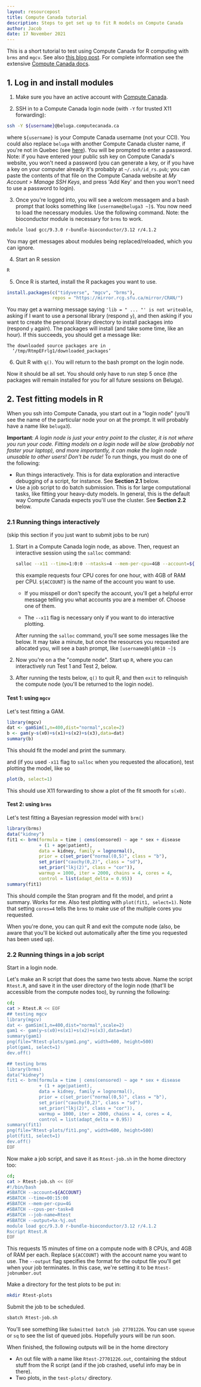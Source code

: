 ```yaml
---
layout: resourcepost
title: Compute Canada tutorial
description: Steps to get set up to fit R models on Compute Canada
author: Jacob
date: 17 November 2021
---
```


This is a short tutorial to test using Compute Canada for R computing with `brms` and `mgcv`. See also [this blog post](https://medium.com/the-nature-of-food/how-to-run-your-r-script-with-compute-canada-c325c0ab2973). For complete information see the extensive [Compute Canada docs](https://docs.computecanada.ca/wiki/Compute_Canada_Documentation).

## 1. Log in and install modules

1. Make sure you have an active account with [Compute Canada](https://ccdb.computecanada.ca/).

2. SSH in to a Compute Canada login node (with `-Y` for trusted X11 forwarding):
  ```bash
  ssh -Y ${username}@beluga.computecanada.ca
  ```
  where `${username}` is your Compute Canada username (not your CCI).  You could also replace `beluga` with another Compute Canada cluster name, if you're not in Quebec (see [here](https://www.computecanada.ca/research-portal/accessing-resources/available-resources/)).
  You will be prompted to enter a password. Note: if you have entered your public ssh key on Compute Canada's website, you won't need a password (you can generate a key, or if you have a key on your computer already it's probably at `~/.ssh/id_rs.pub`; you can paste the contents of that file on the Compute Canada website at _My Account > Manage SSH Keys_, and press 'Add Key' and then you won't need to use a password to login).

3. Once you're logged into, you will see a welcom messagem and a bash prompt that looks something like `[username@beluga3 ~]$`.  You now need to load the necessary modules.  Use the following command.  Note: the bioconductor module is necessary for `brms` to work.
  ```bash
  module load gcc/9.3.0 r-bundle-bioconductor/3.12 r/4.1.2
  ```
  You may get messages about modules being replaced/reloaded, which you can ignore.

4. Start an R session
  ```bash
  R
  ```

5. Once R is started, install the R packages you want to use. 
  ```R
  install.packages(c("tidyverse", "mgcv", "brms"),
                   repos = "https://mirror.rcg.sfu.ca/mirror/CRAN/")
  ```
  You may get a warning message saying `'lib = " ... "' is not writeable`, asking if I want to use a personal library (respond `y`), and then asking if you want to create the personal library directory to install packages into (respond `y` again).
  The packages will install (and take some time, like an hour).  If this succeeds, you should get a message like:
  ```
  The downloaded source packages are in
  	‘/tmp/RtmpEFrlg1/downloaded_packages’
  ```

6. Quit R with `q()`. You will return to the bash prompt on the login node.

Now it should be all set.  You should only have to run step 5 once (the packages will remain installed for you for all future sessions on Beluga).

## 2. Test fitting models in R

When you ssh into Compute Canada, you start out in a "login node" (you'll see the name of the particular node your on at the prompt. It will probably have a name like `beluga3`). 

**Important**: _A login node is just your entry point to the cluster, it is not where you run your code. Fitting models on a login node will be slow (probably not faster your laptop), and more importantly, it can make the login node unusable to other users! Don't be rude!_  To run things, you must do one of the following:

- Run things interactively. This is for data exploration and interactive debugging of a script, for instance. See **Section 2.1** below.
- Use a job script to do batch submission. This is for large computational tasks, like fitting your heavy-duty models. In general, this is the default way Compute Canada expects you'll use the cluster. See **Section 2.2** below.

### 2.1 Running things interactively
(skip this section if you just want to submit jobs to be run)

1. Start in a Compute Canada login node, as above. Then, request an interactive session using the `salloc` command:

   ```bash
   salloc --x11 --time=1:0:0 --ntasks=4 --mem-per-cpu=4GB --account=${ACCOUNT} 
   ```
   this example requests four CPU cores for one hour, with 4GB of RAM per CPU. `${ACCOUNT}` is the name of the account you want to use. 

    - If you misspell or don't specify the account, you'll get a helpful error message telling you what accounts you are a member of. Choose one of them. 

    - The `--x11` flag is necessary only if you want to do interactive plotting. 

   After running the `salloc` command, you'll see some messages like the below. It may take a minute, but once the resources you requested are allocated you, will see a bash prompt, like `[username@blg8610 ~]$`

2. Now you're on a the "compute node".  Start up `R`, where you can interactively run Test 1 and Test 2, below.

3. After running the tests below, `q()` to quit R, and then `exit` to relinquish  the compute node (you'll be returned to the login node).

#### Test 1: using `mgcv`

Let's test fitting a GAM.

```r
library(mgcv)
dat <- gamSim(1,n=400,dist="normal",scale=2)
b <- gam(y~s(x0)+s(x1)+s(x2)+s(x3),data=dat)
summary(b)
```
This should fit the model and print the summary.

and (if you used `-x11` flag to `salloc` when you requested the allocation), test plotting the model, like so

```R
plot(b, select=1)
```

This should use X11 forwarding to show a plot of the fit smooth for `s(x0)`. 

#### Test 2: using `brms`

Let's test fitting a Bayesian regression model with `brm()`

```R
library(brms)
data("kidney")
fit1 <- brm(formula = time | cens(censored) ~ age * sex + disease
            + (1 + age|patient),
            data = kidney, family = lognormal(),
            prior = c(set_prior("normal(0,5)", class = "b"),
            set_prior("cauchy(0,2)", class = "sd"),
            set_prior("lkj(2)", class = "cor")),
            warmup = 1000, iter = 2000, chains = 4, cores = 4,
            control = list(adapt_delta = 0.95))
summary(fit1)
```

This should compile the Stan program and fit the model, and print a summary.  Works for me.  Also test plotting with `plot(fit1, select=1)`.  Note that setting `cores=4` tells the `brms` to make use of the multiple cores you requested.

When you're done, you can quit R and exit the compute node (also, be aware that you'll be kicked out automatically after the time you requested has been used up).

### 2.2 Running things in a job script

Start in a login node. 

Let's make an R script that does the same two tests above. Name the script `Rtest.R`, and save it in the user directory of the login node (that'll be accessible from the compute nodes too), by running the following:

```bash
cd;
cat > Rtest.R << EOF
## testing mgcv
library(mgcv)
dat <- gamSim(1,n=400,dist="normal",scale=2)
gam1 <- gam(y~s(x0)+s(x1)+s(x2)+s(x3),data=dat)
summary(gam1)
png(file="Rtest-plots/gam1.png", width=600, height=500)
plot(gam1, select=1)
dev.off()

## testing brms
library(brms)
data("kidney")
fit1 <- brm(formula = time | cens(censored) ~ age * sex + disease
            + (1 + age|patient),
            data = kidney, family = lognormal(),
            prior = c(set_prior("normal(0,5)", class = "b"),
            set_prior("cauchy(0,2)", class = "sd"),
            set_prior("lkj(2)", class = "cor")),
            warmup = 1000, iter = 2000, chains = 4, cores = 4,
            control = list(adapt_delta = 0.95))
summary(fit1)
png(file="Rtest-plots/fit1.png", width=600, height=500)
plot(fit1, select=1)
dev.off()
EOF
```

Now make a job script, and save it as `Rtest-job.sh` in the home directory too:

```bash
cd;
cat > Rtest-job.sh << EOF
#!/bin/bash
#SBATCH --account=${ACCOUNT}
#SBATCH --time=00:15:00
#SBATCH --mem-per-cpu=4G
#SBATCH --cpus-per-task=8
#SBATCH --job-name=Rtest
#SBATCH --output=%x-%j.out
module load gcc/9.3.0 r-bundle-bioconductor/3.12 r/4.1.2
Rscript Rtest.R
EOF
```

This requests 15 minutes of time on a compute node with 8 CPUs, and 4GB of RAM per each. Replace `${ACCOUNT}` with the account name you want to use.  The `--output` flag specifies the format for the output file you'll get when your job terminates.  In this case, we're setting it to be `Rtest-jobnumber.out`

Make a directory for the test plots to be put in:

```bash
mkdir Rtest-plots
```

Submit the job to be scheduled.

```bash
sbatch Rtest-job.sh
```

You'll see something like `Submitted batch job 27701226`.
You can use `squeue` or `sq` to see the list of queued jobs.  Hopefully yours will be run soon.

When finished, the following outputs will be in the home directory

- An out file with a name like `Rtest-27701226.out`, containing the stdout stuff from the R script (and if the job crashed, useful info may be in there).
- Two plots, in the `test-plots/` directory.


